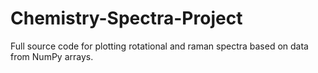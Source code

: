 # Chemistry-Spectra-Project
Full source code for plotting rotational and raman spectra based on data from NumPy arrays.
